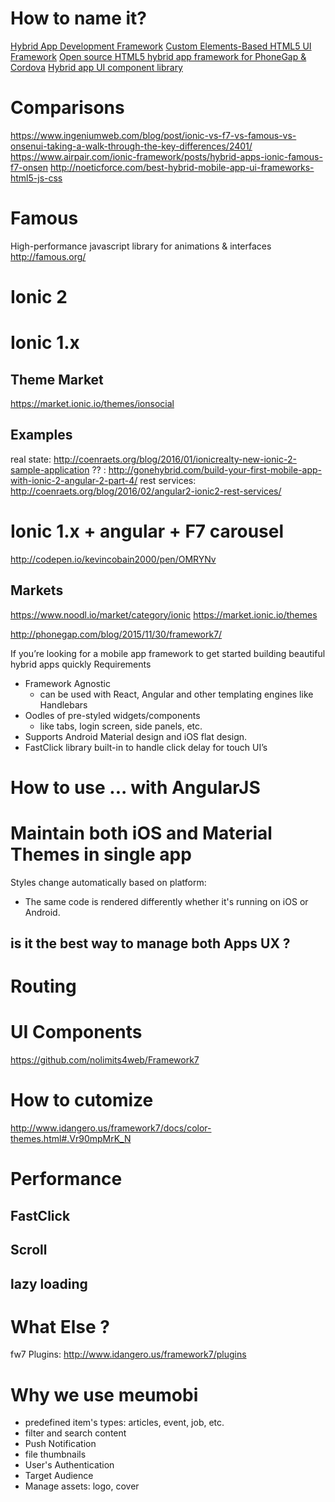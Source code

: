 # How to name it?
[Hybrid App Development Framework](https://onsen.io/)
[Custom Elements-Based HTML5 UI Framework](https://onsen.io/)
[Open source HTML5 hybrid app framework for PhoneGap & Cordova](https://onsen.io/)
[Hybrid app UI component library](http://slides.com/andreasa/kickstart-hybrid-app-design-onsen-ui#/3)


# Comparisons
https://www.ingeniumweb.com/blog/post/ionic-vs-f7-vs-famous-vs-onsenui-taking-a-walk-through-the-key-differences/2401/
https://www.airpair.com/ionic-framework/posts/hybrid-apps-ionic-famous-f7-onsen
http://noeticforce.com/best-hybrid-mobile-app-ui-frameworks-html5-js-css




# Famous
High-performance javascript library for animations & interfaces
http://famous.org/


# Ionic 2


# Ionic 1.x

## Theme Market
https://market.ionic.io/themes/ionsocial
## Examples
real state: http://coenraets.org/blog/2016/01/ionicrealty-new-ionic-2-sample-application
?? : http://gonehybrid.com/build-your-first-mobile-app-with-ionic-2-angular-2-part-4/
rest services: http://coenraets.org/blog/2016/02/angular2-ionic2-rest-services/

# Ionic 1.x + angular + F7 carousel
http://codepen.io/kevincobain2000/pen/OMRYNv

## Markets
https://www.noodl.io/market/category/ionic
https://market.ionic.io/themes 


http://phonegap.com/blog/2015/11/30/framework7/

If you’re looking for a mobile app framework to get started building beautiful hybrid apps quickly
Requirements
- Framework Agnostic
  - can be used with React, Angular and other templating engines like Handlebars
- Oodles of pre-styled widgets/components
  - like tabs, login screen, side panels, etc.
- Supports Android Material design and iOS flat design.
- FastClick library built-in to handle click delay for touch UI’s



# How to use ... with AngularJS

# Maintain both iOS and Material Themes in single app
Styles change automatically based on platform:

 - The same code is rendered differently whether it's running on iOS or Android.
## is it the best way to manage both Apps UX ?

# Routing


# UI Components
https://github.com/nolimits4web/Framework7

# How to cutomize
http://www.idangero.us/framework7/docs/color-themes.html#.Vr90mpMrK_N


# Performance 
## FastClick

## Scroll

## lazy loading

# What Else ?
fw7 Plugins: http://www.idangero.us/framework7/plugins

# Why we use meumobi
- predefined item's types: articles, event, job, etc.
- filter and search content
- Push Notification
- file thumbnails
- User's Authentication
- Target Audience
- Manage assets: logo, cover